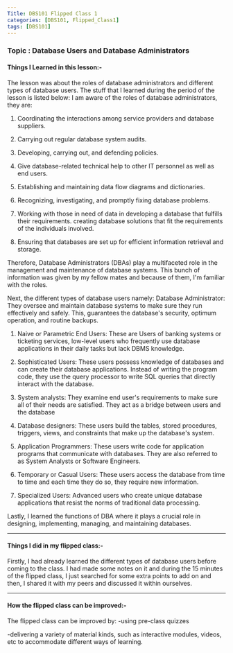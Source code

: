 ```yaml
---
Title: DBS101 Flipped Class 1
categories: [DBS101, Flipped_Class1]
tags: [DBS101]
---
```


### Topic : Database Users and Database Administrators

#### Things I Learned in this lesson:-
The lesson was about the roles of database administrators and different types of database users.
The stuff that I learned during the period of the lesson is listed below:
I am aware of the roles of database administrators, they are:

1. Coordinating the interactions among service providers and database suppliers.

2. Carrying out regular database system audits.

3. Developing, carrying out, and defending policies.

4. Give database-related technical help to other IT personnel as well as end users.

5. Establishing and maintaining data flow diagrams and dictionaries.

6. Recognizing, investigating, and promptly fixing database problems.

7. Working with those in need of data in developing a database that fulfills their requirements. creating database solutions that fit the requirements of the individuals involved.

8. Ensuring that databases are set up for efficient information retrieval and storage.

Therefore, Database Administrators (DBAs) play a multifaceted role in the management and maintenance of database systems.
This bunch of information was given by my fellow mates and because of them, I'm familiar with the roles.

Next, the different types of database users namely:
Database Administrator: They oversee and maintain database systems to make sure they run effectively and safely. This, guarantees the database's security, optimum operation, and routine backups.

1. Naive or Parametric End Users: These are Users of banking systems or ticketing services, low-level users who frequently use database applications in their daily tasks but lack DBMS knowledge.

2. Sophisticated Users: These users possess knowledge of databases and can create their database applications. Instead of writing the program code, they use the query processor to write SQL queries that directly interact with the database.

3. System analysts: They examine end user's requirements to make sure all of their needs are satisfied. They act as a bridge between users and the database 

4. Database designers: These users build the tables, stored procedures, triggers, views, and constraints that make up the database's system. 

5. Application Programmers: These users write code for application programs that communicate with databases. They are also referred to as System Analysts or Software Engineers.

6. Temporary or Casual Users: These users access the database from time to time and each time they do so, they require new information.

7. Specialized Users: Advanced users who create unique database applications that resist the norms of traditional data processing.

Lastly, I learned the functions of DBA where it plays a crucial role in designing, implementing, managing, and maintaining databases.

---- 
#### Things I did in my flipped class:-
Firstly, I had already learned the different types of database users before coming to the class. I had made some notes on it and during the 15 minutes of the flipped class, I just searched for some extra points to add on and then, I shared it with my peers and discussed it within ourselves.

----
#### How the flipped class can be improved:-
The flipped class can be improved by:
-using pre-class quizzes 

-delivering a variety of material kinds, such as interactive modules, videos, etc to accommodate different ways of learning.